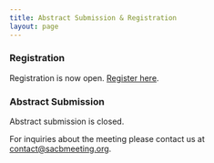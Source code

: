 ```yaml
---
title: Abstract Submission & Registration
layout: page
---
```


### Registration

Registration is now open. [Register here](https://mbl.ungerboeck.com/prod/emc00/register.aspx?OrgCode=10&EvtID=17894&AppCode=REG&CC=122060203651).

### Abstract Submission

Abstract submission is closed.


For inquiries about the meeting please contact us at [contact@sacbmeeting.org](mailto:contact@sacbmeeting.org).
